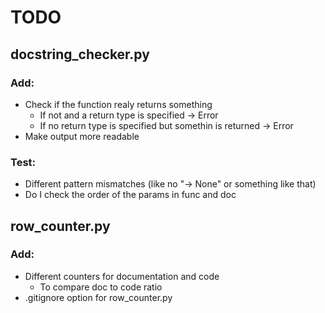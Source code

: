 # TODO

## docstring_checker.py

### Add:

- Check if the function realy returns something
    - If not and a return type is specified -> Error
    - If no return type is specified but somethin is returned -> Error
- Make output more readable

### Test:

- Different pattern mismatches (like no "-> None" or something like that)
- Do I check the order of the params in func and doc

## row_counter.py

### Add:

- Different counters for documentation and code
    - To compare doc to code ratio
- .gitignore option for row_counter.py
